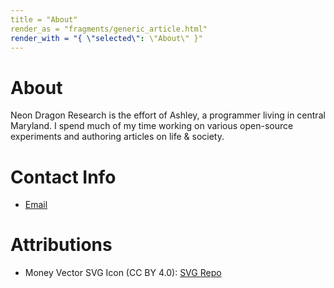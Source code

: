 ```yaml
---
title = "About"
render_as = "fragments/generic_article.html"
render_with = "{ \"selected\": \"About\" }"
---
```


# About
Neon Dragon Research is the effort of Ashley, a programmer living in central Maryland. I spend much of my time working on various open-source experiments and authoring articles on life & society.

# Contact Info
* <a href="mailto:ne0ndrag0n@ne0ndrag0n.com">Email</a>

# Attributions
* Money Vector SVG Icon (CC BY 4.0): <a href="https://svgrepo.com">SVG Repo</a>